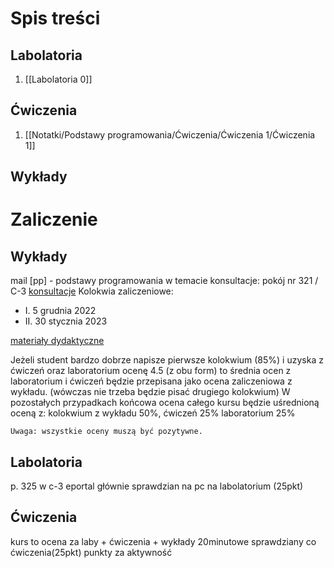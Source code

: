 # Spis treści
## Labolatoria
1. [[Labolatoria 0]]

## Ćwiczenia
1. [[Notatki/Podstawy programowania/Ćwiczenia/Ćwiczenia 1/Ćwiczenia 1]]

## Wykłady


# Zaliczenie
## Wykłady
mail \[pp\] - podstawy programowania w temacie
konsultacje: pokój nr 321 / C-3 [konsultacje](prowadzący.eka.pwr.edu.pl) 
Kolokwia zaliczeniowe: 
- I. 5 grudnia 2022 
- II. 30 stycznia 2023

[materiały dydaktyczne](http://marek.piasecki.staff.iiar.pwr.edu.pl/dydaktyka)

Jeżeli student bardzo dobrze napisze pierwsze kolokwium (85%) i uzyska z ćwiczeń oraz laboratorium ocenę  4.5 (z obu form) to średnia ocen z laboratorium i ćwiczeń będzie przepisana jako ocena zaliczeniowa z wykładu. (wówczas nie trzeba będzie pisać drugiego kolokwium) W pozostałych przypadkach końcowa ocena całego kursu będzie uśrednioną oceną z: kolokwium z wykładu 50%, ćwiczeń 25% laboratorium 25% 

```ad-warning
Uwaga: wszystkie oceny muszą być pozytywne.
```



## Labolatoria
p. 325 w c-3
eportal głównie
sprawdzian na pc na labolatorium (25pkt)

## Ćwiczenia
kurs to ocena za laby + ćwiczenia + wykłady
20minutowe sprawdziany co ćwiczenia(25pkt)
punkty za aktywność

